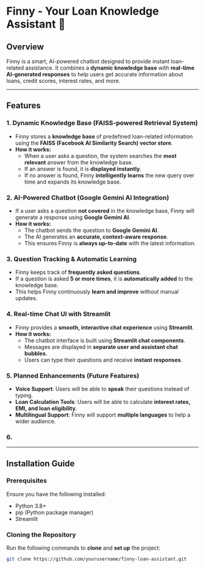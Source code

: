 # Finny - Your Loan Knowledge Assistant 🤖

## Overview

Finny is a smart, AI-powered chatbot designed to provide instant loan-related assistance. It combines a **dynamic knowledge base** with **real-time AI-generated responses** to help users get accurate information about loans, credit scores, interest rates, and more.

---

## Features

### 1. **Dynamic Knowledge Base (FAISS-powered Retrieval System)**
- Finny stores a **knowledge base** of predefined loan-related information using the **FAISS (Facebook AI Similarity Search) vector store**.
- **How it works:**
  - When a user asks a question, the system searches the **most relevant** answer from the knowledge base.
  - If an answer is found, it is **displayed instantly**.
  - If no answer is found, Finny **intelligently learns** the new query over time and expands its knowledge base.

### 2. **AI-Powered Chatbot (Google Gemini AI Integration)**
- If a user asks a question **not covered** in the knowledge base, Finny will generate a response using **Google Gemini AI**.
- **How it works:**
  - The chatbot sends the question to **Google Gemini AI**.
  - The AI generates an **accurate, context-aware response**.
  - This ensures Finny is **always up-to-date** with the latest information.

### 3. **Question Tracking & Automatic Learning**
- Finny keeps track of **frequently asked questions**.
- If a question is asked **5 or more times**, it is **automatically added** to the knowledge base.
- This helps Finny continuously **learn and improve** without manual updates.

### 4. **Real-time Chat UI with Streamlit**
- Finny provides a **smooth, interactive chat experience** using **Streamlit**.
- **How it works:**
  - The chatbot interface is built using **Streamlit chat components**.
  - Messages are displayed in **separate user and assistant chat bubbles**.
  - Users can type their questions and receive **instant responses**.

### 5. **Planned Enhancements (Future Features)**
- **Voice Support**: Users will be able to **speak** their questions instead of typing.
- **Loan Calculation Tools**: Users will be able to calculate **interest rates, EMI, and loan eligibility**.
- **Multilingual Support**: Finny will support **multiple languages** to help a wider audience.

### 6. 
---

## Installation Guide

### **Prerequisites**
Ensure you have the following installed:
- Python 3.8+
- pip (Python package manager)
- Streamlit

### **Cloning the Repository**
Run the following commands to **clone** and **set up** the project:
```bash
git clone https://github.com/yourusername/finny-loan-assistant.git


